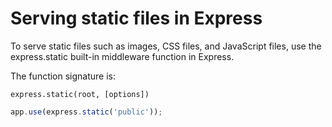 # Serving static files in Express

To serve static files such as images, CSS files, and JavaScript files, use the express.static built-in middleware function in Express.

The function signature is:

`express.static(root, [options])`

```javascript
app.use(express.static('public'));
```

